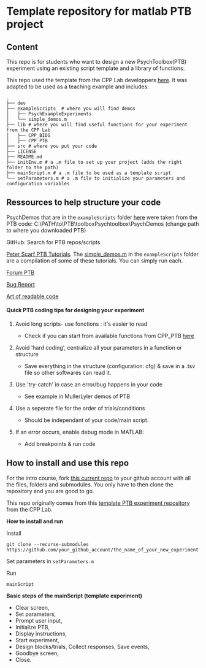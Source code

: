 # Template repository for matlab PTB project
## Content
This repo is for students who want to design a new PsychToolbox(PTB) experiment using an existing script template and a library of functions.

This repo used the template from the CPP Lab developpers [here](https://github.com/cpp-lln-lab/template_PTB_experiment).
It was adapted to be used as a teaching example and includes: 

```
.
├── dev
├── exampleScripts  # where you will find demos
│   ├── PsychExampleExperiments    
│   └── simple_demos.m
├── lib # where you will find useful functions for your experiment from the CPP Lab
│   ├── CPP_BIDS
│   ├── CPP_PTB
├── src # where you put your code
├── LICENSE  
├── README.md
├── initEnv.m # a .m file to set up your project (adds the right folder to the path)
├── mainScript.m # a .m file to be used as a template script
└── setParameters.m # a .m file to initialize your parameters and configuration variables

```

## Ressources to help structure your code

PsychDemos that are in the `exampleScripts` folder [here](https://github.com/mwmaclean/my_new_experiment/tree/master/exampleScripts) were taken from the PTB code:  C:\PATH\to\PTB\toolboxPsychtoolbox\PsychDemos (change path to where you downloaded PTB)

GitHub: Search for PTB repos/scripts

[Peter Scarf PTB Tutorials](https://peterscarfe.com/ptbtutorials.html). The [simple_demos.m](https://github.com/mwmaclean/my_new_experiment/blob/master/exampleScripts/simple_demos.m) in the `exampleScripts` folder are a compilation of some of these tutorials. You can simply run each. 

[Forum PTB](http://www.catb.org/~esr/faqs/smart-questions.html)

[Bug Report](https://www.chiark.greenend.org.uk/~sgtatham/bugs.html)

[Art of readable code](https://twitter.com/RemiGau/status/1457706739739070467)

#### Quick PTB coding tips for designing your experiment

1) Avoid long scripts- use fonctions : it's easier to read
    - Check if you can start from available functions from CPP_PTB [here](https://github.com/cpp-lln-lab/CPP_PTB/tree/f4f5519cb5e0661b8559921d3b71a18351250a09/src)

2) Avoid 'hard coding', centralize all your parameters in a function or structure

    - Save everything in the structure (configuration: cfg) & save in a .tsv file so other softwares can read it.

3) Use 'try-catch' in case an error/bug happens in your code
    - See example in MullerLyler demos of PTB

4) Use a seperate file for the order of trials/conditions
    - Should be independant of your code/main script.

5) If an error occurs, enable debug mode in MATLAB: 
    - Add breakpoints & run code

## How to install and use this repo

For the intro course, fork [this current repo](https://github.com/mwmaclean/my_new_experiment) to your github account with all the files, folders and submodules. You only have to then clone the repository and you are good to go.

This repo originally comes from this
[template PTB experiment repository](https://github.com/cpp-lln-lab/template_PTB_experiment) from the CPP Lab.



**How to install and run**

Install
```
git clone --recurse-submodules https://github.com/your_github_account/the_name_of_your_new_experiment.git

```

Set parameters in `setParameters.m`

Run
```
mainScript
```


**Basic steps of the mainScript (template experiment)**

- Clear screen,
- Set parameters, 
- Prompt user input, 
- Initialize PTB, 
- Display instructions, 
- Start experiment,
- Design blocks/trials, Collect responses, Save events, 
- Goodbye screen, 
- Close.





